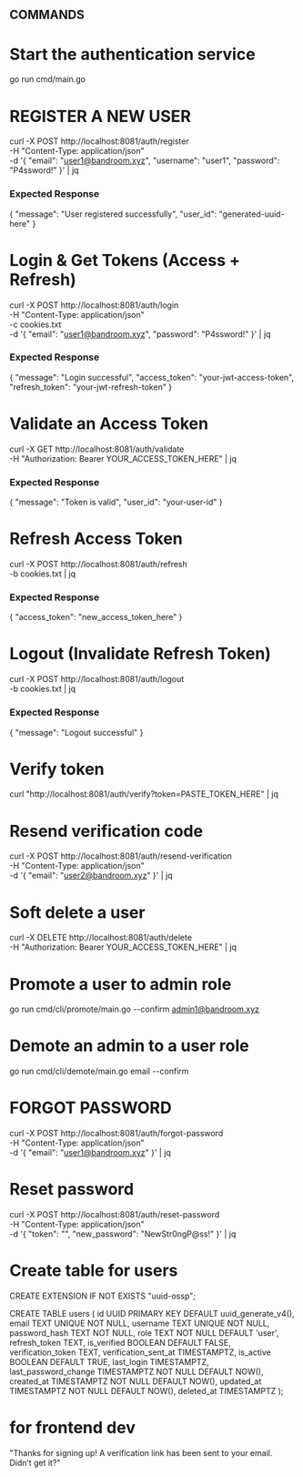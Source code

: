 ## COMMANDS

# Start the authentication service

go run cmd/main.go

# REGISTER A NEW USER

curl -X POST http://localhost:8081/auth/register \
 -H "Content-Type: application/json" \
 -d '{
"email": "user1@bandroom.xyz",
"username": "user1",
"password": "P4ssword!"
}' | jq

### Expected Response

{
"message": "User registered successfully",
"user_id": "generated-uuid-here"
}

# Login & Get Tokens (Access + Refresh)

curl -X POST http://localhost:8081/auth/login \
 -H "Content-Type: application/json" \
 -c cookies.txt \
 -d '{
"email": "user1@bandroom.xyz",
"password": "P4ssword!"
}' | jq

### Expected Response

{
"message": "Login successful",
"access_token": "your-jwt-access-token",
"refresh_token": "your-jwt-refresh-token"
}

# Validate an Access Token

curl -X GET http://localhost:8081/auth/validate \
 -H "Authorization: Bearer YOUR_ACCESS_TOKEN_HERE" | jq

### Expected Response

{
"message": "Token is valid",
"user_id": "your-user-id"
}

# Refresh Access Token

curl -X POST http://localhost:8081/auth/refresh \
 -b cookies.txt | jq

### Expected Response

{
"access_token": "new_access_token_here"
}

# Logout (Invalidate Refresh Token)

curl -X POST http://localhost:8081/auth/logout \
 -b cookies.txt | jq

### Expected Response

{
"message": "Logout successful"
}

# Verify token

curl "http://localhost:8081/auth/verify?token=PASTE_TOKEN_HERE" | jq

# Resend verification code

curl -X POST http://localhost:8081/auth/resend-verification \
 -H "Content-Type: application/json" \
 -d '{ "email": "user2@bandroom.xyz" }' | jq

# Soft delete a user

curl -X DELETE http://localhost:8081/auth/delete \
 -H "Authorization: Bearer YOUR_ACCESS_TOKEN_HERE" | jq

# Promote a user to admin role

go run cmd/cli/promote/main.go --confirm admin1@bandroom.xyz

# Demote an admin to a user role

go run cmd/cli/demote/main.go email --confirm

# FORGOT PASSWORD

curl -X POST http://localhost:8081/auth/forgot-password \
 -H "Content-Type: application/json" \
 -d '{ "email": "user1@bandroom.xyz" }' | jq

# Reset password

curl -X POST http://localhost:8081/auth/reset-password \
 -H "Content-Type: application/json" \
 -d '{
"token": "<TOKEN>",
"new_password": "NewStr0ngP@ss!"
}' | jq

# Create table for users

CREATE EXTENSION IF NOT EXISTS "uuid-ossp";

CREATE TABLE users (
id UUID PRIMARY KEY DEFAULT uuid_generate_v4(),
email TEXT UNIQUE NOT NULL,
username TEXT UNIQUE NOT NULL,
password_hash TEXT NOT NULL,
role TEXT NOT NULL DEFAULT 'user',
refresh_token TEXT,
is_verified BOOLEAN DEFAULT FALSE,
verification_token TEXT,
verification_sent_at TIMESTAMPTZ,
is_active BOOLEAN DEFAULT TRUE,
last_login TIMESTAMPTZ,
last_password_change TIMESTAMPTZ NOT NULL DEFAULT NOW(),
created_at TIMESTAMPTZ NOT NULL DEFAULT NOW(),
updated_at TIMESTAMPTZ NOT NULL DEFAULT NOW(),
deleted_at TIMESTAMPTZ
);

# for frontend dev

"Thanks for signing up! A verification link has been sent to your email. Didn’t get it?"

